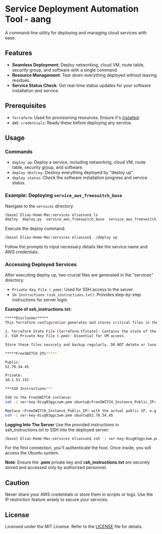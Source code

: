 # Service Deployment Automation Tool - aang

A command-line utility for deploying and managing cloud services with ease.

## Features

- **Seamless Deployment**: Deploy networking, cloud VM, route table, security group, and software with a single command.
- **Resource Management**: Tear down everything deployed without leaving residues.
- **Service Status Check**: Get real-time status updates for your software installation and service.

## Prerequisites
- `Terraform`: Used for provisioning resources. Ensure it's [installed](https://learn.hashicorp.com/tutorials/terraform/install-cli).
- `AWS credentials`: Ready these before deploying any service.

## Usage

### Commands

- `deploy up`: Deploy a service, including networking, cloud VM, route table, security group, and software.
- `deploy destroy`: Destroy everything deployed by "deploy up".
- `deploy status`: Check the software installation progress and service status.

### Example: Deploying `service_aws_freeswitch_base`

Navigate to the `services` directory:

```bash
(base) Elias-Home-Mac:services eliassun$ ls
deploy  deploy.py  service_aws_freeswitch_base  service_aws_freeswitch_lb

```

Execute the deploy command:

```bash
(base) Elias-Home-Mac:services eliassun$ ./deploy up
```

Follow the prompts to input necessary details like the service name and AWS credentials.

### Accessing Deployed Services
After executing deploy up, two crucial files are generated in the "services" directory:

- `Private Key File (.pem)`: Used for SSH access to the server.
- `SH Instructions (ssh_instructions.txt)`: Provides step-by-step instructions for server login.

**Example of ssh_instructions.txt:**
```bash
*****Disclaimer*****
This Terraform configuration generates and stores critical files in the "services" directory. It is crucial to backup and secure these files:

1. Terraform State File (terraform.tfstate): Contains the state of the managed infrastructure and configuration.
2. SSH Private Key File (.pem): Essential for VM access.

Store these files securely and backup regularly. DO NOT delete or lose them.

*****FreeSWITCH IPs*****

Public:
52.70.54.45

Private:
10.1.51.152

***SSH Instructions***

SSH to the FreeSWITCH instance:
ssh -i ser-key-0iug03ggczwm.pem ubuntu@<FreeSWITCH_Instance_Public_IP>

Replace <FreeSWITCH_Instance_Public_IP> with the actual public IP, e.g.,:
ssh -i ser-key-0iug03ggczwm.pem ubuntu@52.70.54.45
```

**Logging Into The Server**
Use the provided instructions in ssh_instructions.txt to SSH into the deployed server:
```bash
(base) Elias-Home-Mac:services eliassun$ ssh -i ser-key-0iug03ggczwm.pem ubuntu@52.70.54.45
```
For the first connection, you'll authenticate the host. Once inside, you will access the Ubuntu system.

**Note**: Ensure the **.pem** private key and s**sh_instructions.txt** are securely stored and accessed only by authorized personnel.


## Caution
Never share your AWS credentials or store them in scripts or logs.
Use the IP restriction feature wisely to secure your services.


## License
Licensed under the MIT License. Refer to the [LICENSE](https://chat.openai.com/LICENSE) file for details.